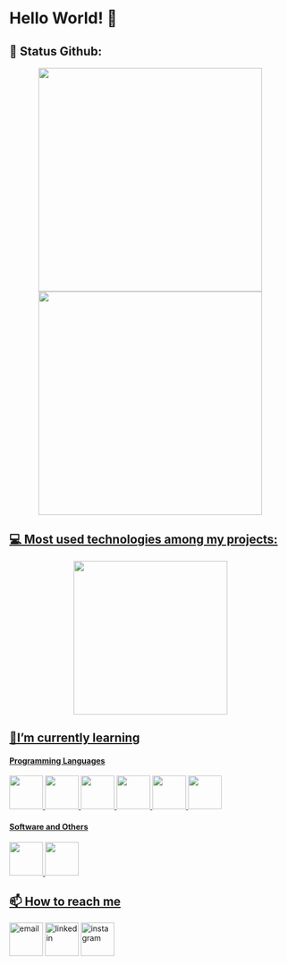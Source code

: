 # Hello World! 👋

## 🎯 Status Github:
<div align="center">
      <a href="https://github.com/raulrodmo">
            <img width="400em" src="https://github-readme-stats.vercel.app/api?username=raulrodmo&show_icons=true&text_color=000000&bg_color=BDBDBD&title_color=FF7816&icon_color=FF4B00&include_all_commits=true&count_private=true&hide_border=true"/>
            <img width="400em" src="https://github-readme-streak-stats.herokuapp.com/?user=raulrodmo&text_color=000000&background=BDBDBD&stroke=FF4B00&ring=FF7816&fire=FF7816&currStreakNum=000000&sideNums=000000&currStreakLabel=000000&currStreakLabel=FF7816&hide_border=true"/>
</div> 

## 💻 Most used technologies among my projects:
<div align="center">
      <img width="275em" src="https://github-readme-stats.vercel.app/api/top-langs/?username=raulrodmo&text_color=000000&langs_count=10&bg_color=BDBDBD&title_color=FF7816&icon_color=FF4B00&hide_border=true"/>
</div> 

## 🌱I’m currently learning

#### Programming Languages
<div>
      <a href="https://github.com/raulrodmo">
            <img id="html" src="https://cdn-icons-png.flaticon.com/512/1051/1051277.png" width="60" height="60"/>
            <img id="css" src="https://cdn-icons-png.flaticon.com/512/732/732190.png" width="60" height="60"/>
            <img id="js" src="https://cdn-icons-png.flaticon.com/512/1199/1199124.png" width="60" height="60"/>
            <img id="sql" src="https://cdn-icons-png.flaticon.com/512/2772/2772128.png" width="60" height="60"/>
            <img id="java" src="https://cdn-icons-png.flaticon.com/512/226/226777.png" width="60" height="60"/>
            <img id="python" src="https://cdn-icons-png.flaticon.com/512/1822/1822899.png" width="60" height="60"/>
</div> 



#### Software and Others
<div>
      <a href="https://github.com/raulrodmo">
            <img id="git" src="https://cdn.jsdelivr.net/gh/devicons/devicon/icons/git/git-original-wordmark.svg" width="60" height="60"/>
            <img id="github" src="https://cdn-icons-png.flaticon.com/512/25/25657.png" width="60" height="60"/>
</div> 


## 📫 How to reach me

<div>
      <a href="raulrm_dev@gmail.com"><img id="gmail" src="https://cdn-icons-png.flaticon.com/512/104/104069.png" alt="email" width="60" height="60"/></a>
      <a href="https://www.linkedin.com/in/raul-rodrigues-6a66a7235/"><img id="linkedin" src="https://cdn-icons-png.flaticon.com/512/61/61109.png" alt="linkedin" width="60" height="60"/></a>
      <a href="https://www.instagram.com/raul_rodmo/"><img id="instagram" src="https://cdn-icons-png.flaticon.com/512/1077/1077042.png" alt="instagram" width="60" height="60"/></a>   
</div>
